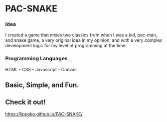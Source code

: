 # PAC-SNAKE

### Idea

I created a game that mixes two classics from when I was a kid, pac-man, and snake game, a very original idea in my opinion, and with a very complex development logic for my level of programming at the time.

### Programming Languages

HTML - CSS - Javascript - Canvas


## Basic, Simple, and Fun.

## Check it out!

https://lippoko.github.io/PAC-SNAKE/
